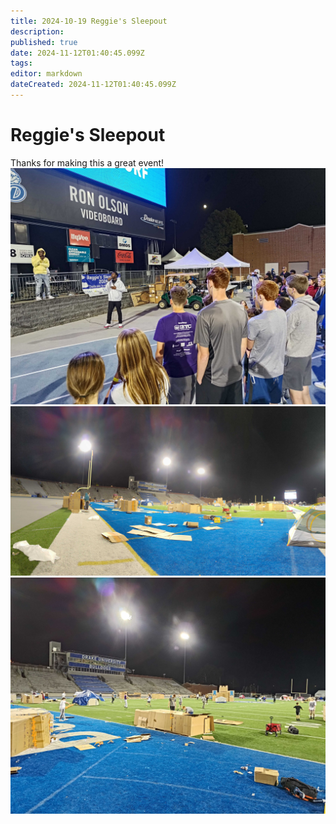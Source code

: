 ```yaml
---
title: 2024-10-19 Reggie's Sleepout
description: 
published: true
date: 2024-11-12T01:40:45.099Z
tags: 
editor: markdown
dateCreated: 2024-11-12T01:40:45.099Z
---
```


# Reggie's Sleepout
Thanks for making this a great event!
![1000002699.jpg](/pack/1000002699.jpg)
![1000002697.jpg](/pack/1000002697.jpg)
![1000002698.jpg](/pack/1000002698.jpg)
